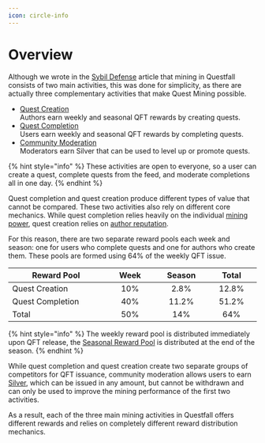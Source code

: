 ```yaml
---
icon: circle-info
---
```


# Overview

Although we wrote in the [Sybil Defense](../overview/sybil-defence.md) article that mining in Questfall consists of two main activities, this was done for simplicity, as there are actually three complementary activities that make Quest Mining possible.

* [Quest Creation](quest-creation-10/)\
  Authors earn weekly and seasonal QFT rewards by creating quests.
* [Quest Completion](quest-completion-40/)\
  Users earn weekly and seasonal QFT rewards by completing quests.
* [Community Moderation](community-moderation/)\
  Moderators earn Silver that can be used to level up or promote quests.

{% hint style="info" %}
These activities are open to everyone, so a user can create a quest, complete quests from the feed, and moderate completions all in one day.
{% endhint %}

Quest completion and quest creation produce different types of value that cannot be compared. These two activities also rely on different core mechanics. While quest completion relies heavily on the individual [mining power](broken-reference), quest creation relies on [author reputation](quest-creation-10/karma.md).

For this reason, there are two separate reward pools each week and season: one for users who complete quests and one for authors who create them. These pools are formed using 64% of the weekly QFT issue.

<table><thead><tr><th width="187">Reward Pool</th><th width="96" align="center">Week</th><th width="88" align="center">Season</th><th width="90" align="center">Total</th></tr></thead><tbody><tr><td>Quest Creation</td><td align="center">10%</td><td align="center">2.8%</td><td align="center">12.8%</td></tr><tr><td>Quest Completion</td><td align="center">40%</td><td align="center">11.2%</td><td align="center">51.2%</td></tr><tr><td>Total</td><td align="center">50%</td><td align="center">14%</td><td align="center">64%</td></tr></tbody></table>

{% hint style="info" %}
The weekly reward pool is distributed immediately upon QFT release, the [Seasonal Reward Pool](seasons-14.md) is distributed at the end of the season.
{% endhint %}

While quest completion and quest creation create two separate groups of competitors for QFT issuance, community moderation allows users to earn [Silver](../assets/Silver-in-game.md), which can be issued in any amount, but cannot be withdrawn and can only be used to improve the mining performance of the first two activities.

As a result, each of the three main mining activities in Questfall offers different rewards and relies on completely different reward distribution mechanics.&#x20;

